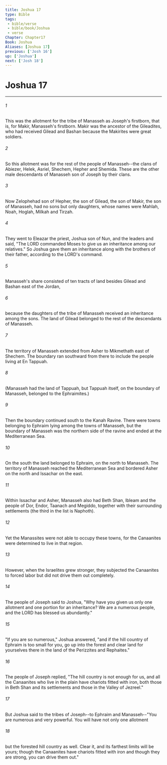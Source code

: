 ```yaml
---
title: Joshua 17
type: Bible
tags:
 - bible/verse
 - bible/book/Joshua
 - verse
Chapter: Chapter17
Book: Joshua
Aliases: [Joshua 17]
previous: ['Josh 16']
up: ['Joshua']
next: ['Josh 18']
---
```

# Joshua 17

***


###### 1 
This was the allotment for the tribe of Manasseh as Joseph's firstborn, that is, for Makir, Manasseh's firstborn. Makir was the ancestor of the Gileadites, who had received Gilead and Bashan because the Makirites were great soldiers. 

###### 2 
So this allotment was for the rest of the people of Manasseh--the clans of Abiezer, Helek, Asriel, Shechem, Hepher and Shemida. These are the other male descendants of Manasseh son of Joseph by their clans. 

###### 3 
Now Zelophehad son of Hepher, the son of Gilead, the son of Makir, the son of Manasseh, had no sons but only daughters, whose names were Mahlah, Noah, Hoglah, Milkah and Tirzah. 

###### 4 
They went to Eleazar the priest, Joshua son of Nun, and the leaders and said, "The LORD commanded Moses to give us an inheritance among our relatives." So Joshua gave them an inheritance along with the brothers of their father, according to the LORD's command. 

###### 5 
Manasseh's share consisted of ten tracts of land besides Gilead and Bashan east of the Jordan, 

###### 6 
because the daughters of the tribe of Manasseh received an inheritance among the sons. The land of Gilead belonged to the rest of the descendants of Manasseh. 

###### 7 
The territory of Manasseh extended from Asher to Mikmethath east of Shechem. The boundary ran southward from there to include the people living at En Tappuah. 

###### 8 
(Manasseh had the land of Tappuah, but Tappuah itself, on the boundary of Manasseh, belonged to the Ephraimites.) 

###### 9 
Then the boundary continued south to the Kanah Ravine. There were towns belonging to Ephraim lying among the towns of Manasseh, but the boundary of Manasseh was the northern side of the ravine and ended at the Mediterranean Sea. 

###### 10 
On the south the land belonged to Ephraim, on the north to Manasseh. The territory of Manasseh reached the Mediterranean Sea and bordered Asher on the north and Issachar on the east. 

###### 11 
Within Issachar and Asher, Manasseh also had Beth Shan, Ibleam and the people of Dor, Endor, Taanach and Megiddo, together with their surrounding settlements (the third in the list is Naphoth). 

###### 12 
Yet the Manassites were not able to occupy these towns, for the Canaanites were determined to live in that region. 

###### 13 
However, when the Israelites grew stronger, they subjected the Canaanites to forced labor but did not drive them out completely. 

###### 14 
The people of Joseph said to Joshua, "Why have you given us only one allotment and one portion for an inheritance? We are a numerous people, and the LORD has blessed us abundantly." 

###### 15 
"If you are so numerous," Joshua answered, "and if the hill country of Ephraim is too small for you, go up into the forest and clear land for yourselves there in the land of the Perizzites and Rephaites." 

###### 16 
The people of Joseph replied, "The hill country is not enough for us, and all the Canaanites who live in the plain have chariots fitted with iron, both those in Beth Shan and its settlements and those in the Valley of Jezreel." 

###### 17 
But Joshua said to the tribes of Joseph--to Ephraim and Manasseh--"You are numerous and very powerful. You will have not only one allotment 

###### 18 
but the forested hill country as well. Clear it, and its farthest limits will be yours; though the Canaanites have chariots fitted with iron and though they are strong, you can drive them out." 
